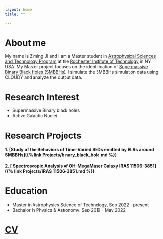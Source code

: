 ```yaml
---
layout: home
title: ""

---
```


# About me

My name is Ziming Ji and I am a Master student in [Astrophysical Sciences and Technology Program](https://www.rit.edu/study/astrophysical-sciences-and-technology-phd) at the [Rochester Institute of Technology](https://www.rit.edu) in NY USA.
My Master project focuses on the identification of [Supermassive Binary Black Holes (SMBBHs)](https://en.wikipedia.org/wiki/Binary_black_hole).
I simulate the SMBBHs simulation data using CLOUDY and analyze the output data.

# Research Interest

- Supermassive Binary black holes
- Active Galactic Nuclei

# Research Projects

#### 1. [Study of the Behaviors of Time-Varied SEDs emitted by BLRs around SMBBHs]({% link Projects/binary_black_hole.md %})

#### 2. [ Spectroscopic Analysis of OH-MegaMaser Galaxy IRAS 11506-3851]({% link Projects/IRAS 11506-3851.md %})


# Education

* Master in Astrophysics Science of Technology, Sep 2022 - present
* Bachalor in Physics & Astronomy, Sep 2019 - May 2022


# [CV](assests/pdf/CV(Ziming_Ji).pdf)
